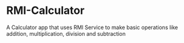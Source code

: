 # RMI-Calculator

A Calculator app that uses RMI Service to make basic operations like addition, multiplication, division and subtraction
